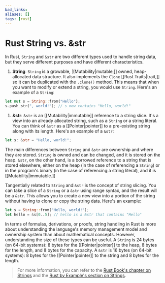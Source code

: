 ```yaml
---
bad_links: 
aliases: []
tags: [rust]
---
```

# Rust String vs. &str

In Rust, `String` and `&str` are two different types used to handle string data, but they serve different purposes and have different characteristics.

1. **String**: `String` is a growable, [[Mutability|mutable,]] owned, heap-allocated data structure. It also implements the `Clone` [[Rust Traits|trait,]] so it can be duplicated with the `.clone()` method. This means that when you want to modify or extend a string, you would use `String`. Here's an example of a `String`:

```rust
let mut s = String::from("Hello");
s.push_str(", world!"); // s now contains "Hello, world!"
```

1. **&str**: `&str` is an [[Mutability|immutable]] reference to a string slice. It's a view into an already allocated string, such as a `String` or a string literal. You can think of `&str` as a [[Pointer|pointer]] to a pre-existing string along with its length. Here's an example of a `&str`:

```rust
let s: &str = "Hello, world!";
```

The main differences between `String` and `&str` are ownership and where they are stored. `String` is owned and can be changed, and it is stored on the heap. `&str`, on the other hand, is a borrowed reference to a string that is stored elsewhere, either on the heap (in the case of referencing a `String`) or in the program's binary (in the case of referencing a string literal), and it is [[Mutability|immutable.]]

Tangentially related to `String` and `&str` is the concept of string slicing. You can take a slice of a `String` or a `&str` using range syntax, and the result will be a `&str`. This allows you to create a new view into a portion of the string without having to clone or copy the string data. Here's an example:

```rust
let s = String::from("Hello, world!");
let hello = &s[0..5]; // hello is a &str that contains "Hello"
```

In terms of formulas, derivations, or proofs, string handling in Rust is more about understanding the language's memory management model and ownership system than about mathematical concepts. However, understanding the size of these types can be useful. A `String` is 24 bytes (on 64-bit systems): 8 bytes for the [[Pointer|pointer]] to the heap, 8 bytes for the length, and 8 bytes for the capacity. A `&str` is 16 bytes (on 64-bit systems): 8 bytes for the [[Pointer|pointer]] to the string and 8 bytes for the length.

> For more information, you can refer to the [Rust Book's chapter on Strings](https://doc.rust-lang.org/book/ch08-02-strings.html) and the [Rust by Example's section on Strings](https://doc.rust-lang.org/rust-by-example/std/str.html).